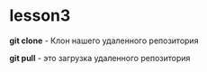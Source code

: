 # lesson3

**git clone** - Клон нашего удаленного репозитория

**git pull** - это загрузка удаленного репозитория

